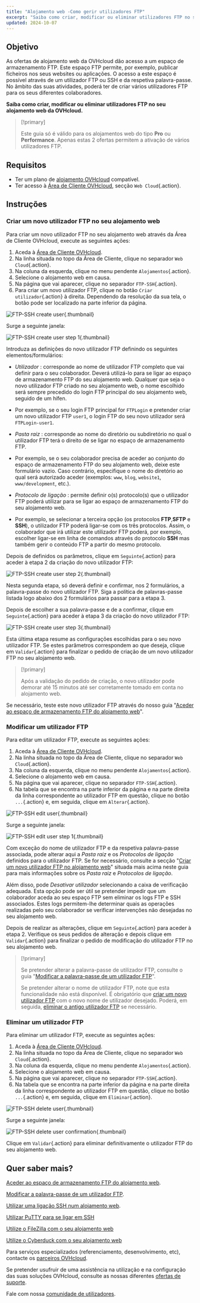 ```yaml
---
title: "Alojamento web -Como gerir utilizadores FTP"
excerpt: "Saiba como criar, modificar ou eliminar utilizadores FTP no seu alojamento web da OVHcloud"
updated: 2024-10-07
---
```


## Objetivo

As ofertas de alojamento web da OVHcloud dão acesso a um espaço de armazenamento FTP. Este espaço FTP permite, por exemplo, publicar ficheiros nos seus websites ou aplicações. O acesso a este espaço é possível através de um utilizador FTP ou SSH e da respetiva palavra-passe. No âmbito das suas atividades, poderá ter de criar vários utilizadores FTP para os seus diferentes colaboradores.

**Saiba como criar, modificar ou eliminar utilizadores FTP no seu alojamento web da OVHcloud.**

> [!primary]
>
> Este guia só é válido para os alojamentos web do tipo **Pro** ou **Performance**. Apenas estas 2 ofertas permitem a ativação de vários utilizadores FTP.

## Requisitos

- Ter um plano de [alojamento OVHcloud](/links/web/hosting) compatível.
- Ter acesso à [Área de Cliente OVHcloud](/links/manager), secção `Web Cloud`{.action}.

## Instruções

### Criar um novo utilizador FTP no seu alojamento web <a name="create-ftp-user"></a>

Para criar um novo utilizador FTP no seu alojamento web através da Área de Cliente OVHcloud, execute as seguintes ações:

1. Aceda à [Área de Cliente OVHcloud](/links/manager).
2. Na linha situada no topo da Área de Cliente, clique no separador `Web Cloud`{.action}.
3. Na coluna da esquerda, clique no menu pendente `Alojamentos`{.action}.
4. Selecione o alojamento web em causa.
5. Na página que vai aparecer, clique no separador `FTP-SSH`{.action}.
6. Para criar um novo utilizador FTP, clique no botão `Criar utilizador`{.action} à direita. Dependendo da resolução da sua tela, o botão pode ser localizado na parte inferior da página.

![FTP-SSH create user](/pages/assets/screens/control_panel/product-selection/web-cloud/web-hosting/ftp-ssh/create-user.png){.thumbnail}

Surge a seguinte janela:

![FTP-SSH create user step 1](/pages/assets/screens/control_panel/product-selection/web-cloud/web-hosting/ftp-ssh/create-user-step-1.png){.thumbnail}

Introduza as definições do novo utilizador FTP definindo os seguintes elementos/formulários:

- *Utilizador* : corresponde ao nome de utilizador FTP completo que vai definir para o seu colaborador. Deverá utilizá-lo para se ligar ao espaço de armazenamento FTP do seu alojamento web. Qualquer que seja o novo utilizador FTP criado no seu alojamento web, o nome escolhido será sempre precedido do login FTP principal do seu alojamento web, seguido de um hífen.
- Por exemplo, se o seu login FTP principal for `FTPLogin` e pretender criar um novo utilizador FTP `user1`, o login FTP do seu novo utilizador será `FTPLogin-user1`.

- *Pasta raiz* : corresponde ao nome do diretório ou subdiretório no qual o utilizador FTP terá o direito de se ligar no espaço de armazenamento FTP.
- Por exemplo, se o seu colaborador precisa de aceder ao conjunto do espaço de armazenamento FTP do seu alojamento web, deixe este formulário vazio. Caso contrário, especifique o nome do diretório ao qual será autorizado aceder (exemplos: `www`, `blog`, `website1`, `www/development`, etc.).

- *Protocolo de ligação* : permite definir o(s) protocolo(s) que o utilizador FTP poderá utilizar para se ligar ao espaço de armazenamento FTP do seu alojamento web.
- Por exemplo, se selecionar a terceira opção (os protocolos **FTP**,**SFTP** e **SSH**), o utilizador FTP poderá ligar-se com os três protocolos. Assim, o colaborador que irá utilizar este utilizador FTP poderá, por exemplo, escolher ligar-se em linha de comandos através do protocolo **SSH** mas também gerir o conteúdo FTP a partir do mesmo protocolo.

Depois de definidos os parâmetros, clique em `Seguinte`{.action} para aceder à etapa 2 da criação do novo utilizador FTP:

![FTP-SSH create user step 2](/pages/assets/screens/control_panel/product-selection/web-cloud/web-hosting/ftp-ssh/create-user-step-2.png){.thumbnail}

Nesta segunda etapa, só deverá definir e confirmar, nos 2 formulários, a palavra-passe do novo utilizador FTP. Siga a política de palavras-passe listada logo abaixo dos 2 formulários para passar para a etapa 3.

Depois de escolher a sua palavra-passe e de a confirmar, clique em `Seguinte`{.action} para aceder à etapa 3 da criação do novo utilizador FTP:

![FTP-SSH create user step 3](/pages/assets/screens/control_panel/product-selection/web-cloud/web-hosting/ftp-ssh/create-user-step-3.png){.thumbnail}

Esta última etapa resume as configurações escolhidas para o seu novo utilizador FTP. Se estes parâmetros correspondem ao que deseja, clique em `Validar`{.action} para finalizar o pedido de criação de um novo utilizador FTP no seu alojamento web.

> [!primary]
>
> Após a validação do pedido de criação, o novo utilizador pode demorar até 15 minutos até ser corretamente tomado em conta no alojamento web.

Se necessário, teste este novo utilizador FTP através do nosso guia "[Aceder ao espaço de armazenamento FTP do alojamento web](/pages/web_cloud/web_hosting/ftp_connection)".

### Modificar um utilizador FTP

Para editar um utilizador FTP, execute as seguintes ações:

1. Aceda à [Área de Cliente OVHcloud](/links/manager).
2. Na linha situada no topo da Área de Cliente, clique no separador `Web Cloud`{.action}.
3. Na coluna da esquerda, clique no menu pendente `Alojamentos`{.action}.
4. Selecione o alojamento web em causa.
5. Na página que vai aparecer, clique no separador `FTP-SSH`{.action}.
6. Na tabela que se encontra na parte inferior da página e na parte direita da linha correspondente ao utilizador FTP em questão, clique no botão `...`{.action} e, em seguida, clique em `Alterar`{.action}.

![FTP-SSH edit user](/pages/assets/screens/control_panel/product-selection/web-cloud/web-hosting/ftp-ssh/edit-user1.png){.thumbnail}

Surge a seguinte janela:

![FTP-SSH edit user step 1](/pages/assets/screens/control_panel/product-selection/web-cloud/web-hosting/ftp-ssh/modify-a-user-step1.png){.thumbnail}

Com exceção do nome de utilizador FTP e da respetiva palavra-passe associada, pode alterar aqui a *Pasta raiz* e os *Protocolos de ligação* definidos para o utilizador FTP. Se for necessário, consulte a secção "[Criar um novo utilizador FTP no alojamento web](#create-ftp-user)" situada mais acima neste guia para mais informações sobre os *Pasta raiz* e *Protocolos de ligação*.

Além disso, pode *Desativar utilizador* selecionando a caixa de verificação adequada. Esta opção pode ser útil se pretender impedir que um colaborador aceda ao seu espaço FTP sem eliminar os logs FTP e SSH associados. Estes logs permitem-lhe determinar quais as operações realizadas pelo seu colaborador se verificar intervenções não desejadas no seu alojamento web.

Depois de realizar as alterações, clique em `Seguinte`{.action} para aceder à etapa 2. Verifique os seus pedidos de alteração e depois clique em `Validar`{.action} para finalizar o pedido de modificação do utilizador FTP no seu alojamento web.

> [!primary]
>
> Se pretender alterar a palavra-passe de utilizador FTP, consulte o guia "[Modificar a palavra-passe de um utilizador FTP](/pages/web_cloud/web_hosting/ftp_change_password)".
>
> Se pretender alterar o nome de utilizador FTP, note que esta funcionalidade não está disponível. É obrigatório que [criar um novo utilizador FTP](#create-ftp-user) com o novo nome de utilizador desejado. Poderá, em seguida, [eliminar o antigo utilizador FTP](#delete-ftp-user) se necessário.

### Eliminar um utilizador FTP <a name="delete-ftp-user"></a>

Para eliminar um utilizador FTP, execute as seguintes ações:

1. Aceda à [Área de Cliente OVHcloud](/links/manager).
2. Na linha situada no topo da Área de Cliente, clique no separador `Web Cloud`{.action}.
3. Na coluna da esquerda, clique no menu pendente `Alojamentos`{.action}.
4. Selecione o alojamento web em causa.
5. Na página que vai aparecer, clique no separador `FTP-SSH`{.action}.
6. Na tabela que se encontra na parte inferior da página e na parte direita da linha correspondente ao utilizador FTP em questão, clique no botão `...`{.action} e, em seguida, clique em `Eliminar`{.action}.

![FTP-SSH delete user](/pages/assets/screens/control_panel/product-selection/web-cloud/web-hosting/ftp-ssh/delete-user1.png){.thumbnail}

Surge a seguinte janela:

![FTP-SSH delete user confirmation](/pages/assets/screens/control_panel/product-selection/web-cloud/web-hosting/ftp-ssh/delete-user1-confirmation.png){.thumbnail}

Clique em `Validar`{.action} para eliminar definitivamente o utilizador FTP do seu alojamento web.

## Quer saber mais?

[Aceder ao espaço de armazenamento FTP do alojamento web](/pages/web_cloud/web_hosting/ftp_connection).

[Modificar a palavra-passe de um utilizador FTP](/pages/web_cloud/web_hosting/ftp_change_password).

[Utilizar uma ligação SSH num alojamento web](/pages/web_cloud/web_hosting/ssh_on_webhosting).

[Utilizar PuTTY para se ligar em SSH](/pages/web_cloud/web_hosting/ssh_using_putty_on_windows)

[Utilize o FileZilla com o seu alojamento web](/pages/web_cloud/web_hosting/ftp_filezilla_user_guide)

[Utilize o Cyberduck com o seu alojamento web](/pages/web_cloud/web_hosting/ftp_cyberduck_user_guide_on_mac)

Para serviços especializados (referenciamento, desenvolvimento, etc), contacte os [parceiros OVHcloud](/links/partner).

Se pretender usufruir de uma assistência na utilização e na configuração das suas soluções OVHcloud, consulte as nossas diferentes [ofertas de suporte](/links/support).

Fale com nossa [comunidade de utilizadores](/links/community). 